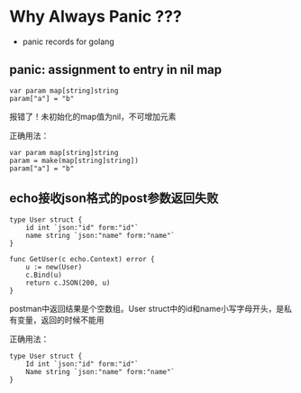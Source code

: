 # Why Always Panic ???

- panic records for golang

## panic: assignment to entry in nil map

```golang
var param map[string]string
param["a"] = "b"
```

报错了！未初始化的map值为nil，不可增加元素

正确用法：
```golang
var param map[string]string
param = make(map[string]string])
param["a"] = "b"
```

## echo接收json格式的post参数返回失败

```golang
type User struct {
    id int `json:"id" form:"id"`
    name string `json:"name" form:"name"`
}

func GetUser(c echo.Context) error {
    u := new(User)
    c.Bind(u)
    return c.JSON(200, u)
}
```

postman中返回结果是个空数组。User struct中的id和name小写字母开头，是私有变量，返回的时候不能用

正确用法：
```golang
type User struct {
    Id int `json:"id" form:"id"`
    Name string `json:"name" form:"name"`
}
```
